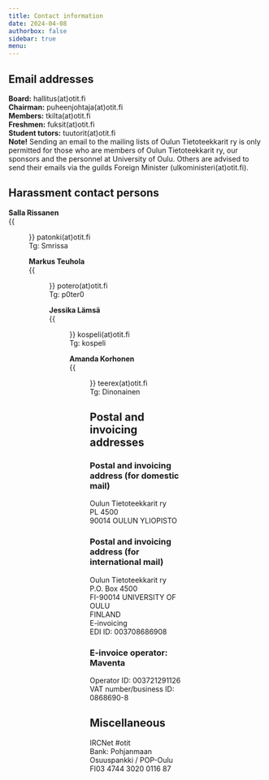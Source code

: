 ```yaml
---
title: Contact information
date: 2024-04-08
authorbox: false
sidebar: true
menu:
---
```


## Email addresses
**Board:** hallitus(at)otit.fi  
**Chairman:** puheenjohtaja(at)otit.fi  
**Members:** tkilta(at)otit.fi  
**Freshmen:** fuksit(at)otit.fi  
**Student tutors:** tuutorit(at)otit.fi  
**Note!** Sending an email to the mailing lists of Oulun Tietoteekkarit ry is only permitted for those who are members of Oulun Tietoteekkarit ry, our sponsors and the personnel at University of Oulu. Others are advised to send their emails via the guilds Foreign Minister (ulkoministeri(at)otit.fi).  

## Harassment contact persons

**Salla Rissanen**  
{{<figure src="/img/hairintayhdyshenkilot/2024/patonki.png" alt="Salla Rissanen" width="300" >}}
patonki(at)otit.fi  
Tg: Smrissa  

**Markus Teuhola**  
{{<figure src="/img/hairintayhdyshenkilot/2024/potero.png" alt="Markus Teuhola" width="300" >}}
potero(at)otit.fi  
Tg: p0ter0  

**Jessika Lämsä**  
{{<figure src="/img/hairintayhdyshenkilot/2024/kospeli.png" alt="Jessika Lämsä" width="300" >}}
kospeli(at)otit.fi  
Tg: kospeli  

**Amanda Korhonen**  
{{<figure src="/img/hairintayhdyshenkilot/2024/teerex.png" alt="Amanda Korhonen" width="300" >}}
teerex(at)otit.fi  
Tg: Dinonainen  

## Postal and invoicing addresses

### Postal and invoicing address (for domestic mail)

Oulun Tietoteekkarit ry  
PL 4500  
90014 OULUN YLIOPISTO  

### Postal and invoicing address (for international mail)

Oulun Tietoteekkarit ry  
P.O. Box 4500  
FI-90014 UNIVERSITY OF OULU  
FINLAND  
E-invoicing  
EDI ID: 003708686908  

### E-invoice operator: Maventa
Operator ID: 003721291126  
VAT number/business ID: 0868690-8  

## Miscellaneous

IRCNet #otit  
Bank: Pohjanmaan Osuuspankki / POP-Oulu FI03 4744 3020 0116 87  
